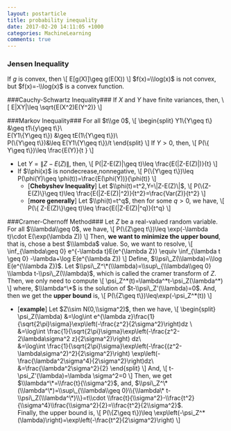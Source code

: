 ```yaml
---
layout: postarticle
title: probability inequality
date: 2017-02-20 14:11:05 +1000
categories: MachineLearning
comments: true
---
```


### Jensen Inequality ###
If $g$ is convex, then 
    \\[
        E[g(X)]\\geq g(E(X))
    \\]
    $f(x)=\\log(x)$ is not convex, but $f(x)=-\\log(x)$ is a convex function.


###Cauchy-Schwartz Inequality###
If $X$ and $Y$ have finite variances, then,
\\[
    E|XY|\\leq \\sqrt{E(X^2)E(Y^2)}
\\]


###Markov Inequality###
For all $t\\ge 0$,
\\[
\\begin{split}
Y1\\{Y\\geq t\\} &\\geq t1\\{y\\geq t\\}\\\
E(Y1\\{Y\\geq t\\}) &\\geq tE(1\\{Y\\geq t\\})\\\
P(\\{Y\\geq t\\})&\\leq E(Y1\\{Y\\geq t\\})/t
\\end{split}
\\]
If $Y>0$, then,
\\[
P(\\{ Y\\geq t\\})\\leq \\frac{E(Y)}{t   }
\\]
- Let $Y=\|Z-E(Z)\|$, then,
\\[
P(\|Z-E(Z)\|\\geq t)\\leq \\frac{E(\|Z-E(Z)\|)}{t}
\\]
- If $\\phi(x)$ is nondecrease,nonnegative,
\\[
P(\\{Y\\geq t\\})\\leq P(\\phi(Y)\\geq \\phi(t))=\\frac{E(\\phi(Y))}{\\phi(t)}
\\]
    - [**Chebyshev Inequality**] Let $\\phi(t)=t^2,Y=\|Z-E(Z)\|$,
    \\[
        P(\\{Z-E(Z)\\}\\geq t)\\leq \\frac{E(\|Z-E(Z)\|^2)}{t^2}=\\frac{Var(Z)}{t^2}
    \\]
    - [**more generally**]  Let $\\phi(t)=t^q$, then for some $q>0$, we have,
    \\[
        P(\\{ Z-E(Z)\\}\\geq t)\\leq \\frac{E(\|Z-E(Z)\|^q)}{t^q}
    \\]



###Cramer-Chernoff Method###
Let $Z$ be a real-valued random variable. For all $\\lambda\\geq 0$, we have,
\\[
P(\\{Z\\geq t\\})\\leq \\exp(-\\lambda t)\\cdot E(\\exp(\\lambda Z))
\\]
Then, **we want to minimize the upper bound**, that is, chose a best $\\lambda$ value.
So, we want to resolve,
\\[
\\inf\_{\\lambda\\geq 0} e^{-\\lambda t}E(e^{\\lambda Z}) \\equiv \\inf\_{\\lambda t \\geq 0} -\\lambda+\\log E(e^{\\lambda Z})
\\]
Define, $\\psi\_Z(\\lambda)=\\log E(e^{\\lambda Z})$. Let $\\psi\_Z^\*(\\lambda)=\\sup\_{\\lambda\\geq 0} \\lambda t-\\psi\_Z(\\lambda)$, which is called the cramer transform of $Z$. Then, we only need to compute 
\\[
\\psi\_Z^\*(t)=\\lambda^\*t-\\psi\_Z(\\lambda^\*)
\\]
where, $\\lambda^\*$ is the solution of $t-\\psi\_Z'(\\lambda)=0$. And, then we get the **upper bound** is,
\\[
P(\\{Z\\geq t\\})\\leq\\exp(-\\psi\_Z^\*(t))
\\]

- [**example**]  Let $Z\\sim N(0,\\sigma^2)$, then we have,
\\[
\\begin{split}
\\psi\_Z(\\lambda) &=\\log\\int e^{\\lambda z}\\frac{1}{\\sqrt{2\\pi}\\sigma}\\exp\\left(-\\frac{z^2}{2\\sigma^2}\\right)dz \\\
&=\\log\\int \\frac{1}{\\sqrt{2\\pi}\\sigma}\\exp\\left(-\\frac{z^2-2\\lambda\\sigma^2 z}{2\\sigma^2}\\right) dz\\\
&=\\log\\int \\frac{1}{\\sqrt{2\\pi}\\sigma}\\exp\\left(-\\frac{(z^2-\\lambda\\sigma^2)^2}{2\\sigma^2}\\right) \\exp\\left(-\\frac{\\lambda^2\\sigma^4}{2\\sigma^2}\\right)dz\\\
&=\\frac{\\lambda^2\\sigma^2}{2}
\\end{split}
\\]
And,
\\[
t-\\psi\_Z'(\\lambda)=\\lambda \\sigma^2=0
\\]
Then, we get $\\lambda^\*=\\frac{t}{\\sigma^2}$, and, $\\psi\_Z^\*(\\lambda^\*)=\\sup\_{\\lambda\\geq 0}\\{\\lambda\* t-\\psi\_Z(\\lambda^\*)\\}=t\\cdot \\frac{t}{\\sigma^2}-\\frac{t^2}{\\sigma^4}\\frac{\\sigma^2}{2}=\\frac{t^2}{2\\sigma^2}$.  
Finally, the upper bound is,
\\[
P(\\{Z\\geq t\\})\\leq \\exp\left(-\\psi\_Z^\*(\\lambda)\\right)=\\exp\\left(-\\frac{t^2}{2\\sigma^2}\\right)
\\]
